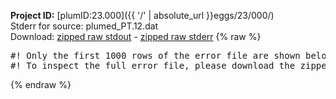 **Project ID:** [plumID:23.000]({{ '/' | absolute_url }}eggs/23/000/)  
Stderr for source:  plumed_PT.12.dat   
Download: [zipped raw stdout](plumed_PT.12.dat.plumed_master.stdout.txt.zip) - [zipped raw stderr](plumed_PT.12.dat.plumed_master.stderr.txt.zip) 
{% raw %}
<pre>
#! Only the first 1000 rows of the error file are shown below
#! To inspect the full error file, please download the zipped raw stderr file above
</pre>
{% endraw %}
